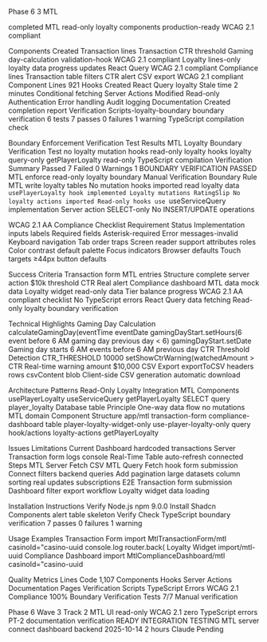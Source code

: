 Phase 6 3 MTL

completed MTL read-only loyalty components production-ready WCAG 2.1 compliant

Components Created Transaction lines Transaction CTR threshold Gaming day-calculation validation-hook WCAG 2.1 compliant Loyalty lines-only loyalty data progress updates React Query WCAG 2.1 compliant Compliance lines Transaction table filters CTR alert CSV export WCAG 2.1 compliant Component Lines 921 Hooks Created React Query loyalty Stale time 2 minutes Conditional fetching Server Actions Modified Read-only Authentication Error handling Audit logging Documentation Created completion report Verification Scripts-loyalty-boundary boundary verification 6 tests 7 passes 0 failures 1 warning TypeScript compilation check

Boundary Enforcement Verification Test Results MTL Loyalty Boundary Verification Test no loyalty mutation hooks read-only loyalty hooks loyalty query-only getPlayerLoyalty read-only TypeScript compilation Verification Summary Passed 7 Failed 0 Warnings 1 BOUNDARY VERIFICATION PASSED MTL enforce read-only loyalty boundary Manual Verification Boundary Rule MTL write loyalty tables No mutation hooks imported read loyalty data `usePlayerLoyalty hook implemented Loyalty mutations RatingSlip No loyalty actions imported Read-only hooks use `useServiceQuery implementation Server action SELECT-only No INSERT/UPDATE operations

WCAG 2.1 AA Compliance Checklist Requirement Status Implementation inputs labels Required fields Asterisk-required Error messages-invalid Keyboard navigation Tab order traps Screen reader support attributes roles Color contrast default palette Focus indicators Browser defaults Touch targets ≥44px button defaults

Success Criteria Transaction form MTL entries Structure complete server action $10k threshold CTR Real alert Compliance dashboard MTL data mock data Loyalty widget read-only data Tier balance progress WCAG 2.1 AA compliant checklist No TypeScript errors React Query data fetching Read-only loyalty boundary verification

Technical Highlights Gaming Day Calculation calculateGamingDay(eventTime eventDate gamingDayStart.setHours(6 event before 6 AM gaming day previous day < 6) gamingDayStart.setDate Gaming day starts 6 AM events before 6 AM previous day CTR Threshold Detection CTR_THRESHOLD 10000 setShowCtrWarning(watchedAmount > CTR Real-time warning amount $10,000 CSV Export exportToCSV headers rows csvContent blob Client-side CSV generation automatic download

Architecture Patterns Read-Only Loyalty Integration MTL Components usePlayerLoyalty useServiceQuery getPlayerLoyalty SELECT query player_loyalty Database table Principle One-way data flow no mutations MTL domain Component Structure app/mtl transaction-form compliance-dashboard table player-loyalty-widget-only use-player-loyalty-only query hook/actions loyalty-actions getPlayerLoyalty

Issues Limitations Current Dashboard hardcoded transactions Server Transaction form logs console Real-Time Table auto-refresh connected Steps MTL Server Fetch CSV MTL Query Fetch hook form submission Connect filters backend queries Add pagination large datasets column sorting real updates subscriptions E2E Transaction form submission Dashboard filter export workflow Loyalty widget data loading

Installation Instructions Verify Node.js npm 9.0.0 Install Shadcn Components alert table skeleton Verify Check TypeScript boundary verification 7 passes 0 failures 1 warning

Usage Examples Transaction Form import MtlTransactionForm/mtl casinoId="casino-uuid console.log router.back( Loyalty Widget import/mtl-uuid Compliance Dashboard import MtlComplianceDashboard/mtl casinoId="casino-uuid

Quality Metrics Lines Code 1,107 Components Hooks Server Actions Documentation Pages Verification Scripts TypeScript Errors WCAG 2.1 Compliance 100% Boundary Verification Tests 7/7 Manual verification

Phase 6 Wave 3 Track 2 MTL UI read-only WCAG 2.1 zero TypeScript errors PT-2 documentation verification READY INTEGRATION TESTING MTL server connect dashboard backend 2025-10-14 2 hours Claude Pending

